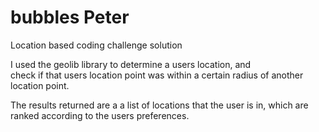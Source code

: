 # bubbles Peter

Location based coding challenge solution

I used the geolib library to determine a users location, and  
check if that users location point was within a certain radius 
of another location point. 

The results returned are a a list of locations that the 
user is in, which are ranked according to the users preferences.  


